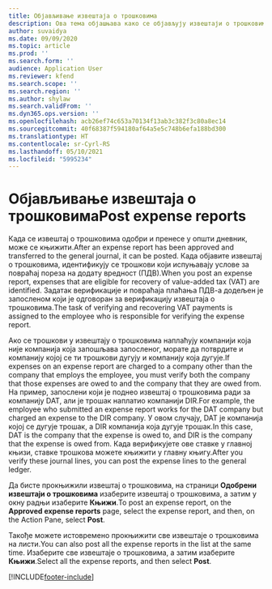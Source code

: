 ```yaml
---
title: Објављивање извештаја о трошковима
description: Ова тема објашњава како се објављују извештаји о трошковима.
author: suvaidya
ms.date: 09/09/2020
ms.topic: article
ms.prod: ''
ms.search.form: ''
audience: Application User
ms.reviewer: kfend
ms.search.scope: ''
ms.search.region: ''
ms.author: shylaw
ms.search.validFrom: ''
ms.dyn365.ops.version: ''
ms.openlocfilehash: acb26ef74c653a70134f13ab3c382f3c80a8ec14
ms.sourcegitcommit: 40f68387f594180af64a5e5c748b6efa188bd300
ms.translationtype: HT
ms.contentlocale: sr-Cyrl-RS
ms.lasthandoff: 05/10/2021
ms.locfileid: "5995234"
---
```

# <a name="post-expense-reports"></a><span data-ttu-id="dcb4a-103">Објављивање извештаја о трошковима</span><span class="sxs-lookup"><span data-stu-id="dcb4a-103">Post expense reports</span></span>

<span data-ttu-id="dcb4a-104">Када се извештај о трошковима одобри и пренесе у општи дневник, може се књижити.</span><span class="sxs-lookup"><span data-stu-id="dcb4a-104">After an expense report has been approved and transferred to the general journal, it can be posted.</span></span> <span data-ttu-id="dcb4a-105">Када објавите извештај о трошковима, идентификују се трошкови који испуњавају услове за повраћај пореза на додату вредност (ПДВ).</span><span class="sxs-lookup"><span data-stu-id="dcb4a-105">When you post an expense report, expenses that are eligible for recovery of value-added tax (VAT) are identified.</span></span> <span data-ttu-id="dcb4a-106">Задатак верификације и повраћаја плаћања ПДВ-а додељен је запосленом који је одговоран за верификацију извештаја о трошковима.</span><span class="sxs-lookup"><span data-stu-id="dcb4a-106">The task of verifying and recovering VAT payments is assigned to the employee who is responsible for verifying the expense report.</span></span>

<span data-ttu-id="dcb4a-107">Ако се трошкови у извештају о трошковима наплаћују компанији која није компанија која запошљава запосленог, морате да потврдите и компанију којој се ти трошкови дугују и компанију која дугује.</span><span class="sxs-lookup"><span data-stu-id="dcb4a-107">If expenses on an expense report are charged to a company other than the company that employs the employee, you must verify both the company that those expenses are owed to and the company that they are owed from.</span></span> <span data-ttu-id="dcb4a-108">На пример, запослени који је поднео извештај о трошковима ради за компанију DAT, али је трошак наплатио компанији DIR.</span><span class="sxs-lookup"><span data-stu-id="dcb4a-108">For example, the employee who submitted an expense report works for the DAT company but charged an expense to the DIR company.</span></span> <span data-ttu-id="dcb4a-109">У овом случају, DAT је компанија којој се дугује трошак, а DIR компанија која дугује трошак.</span><span class="sxs-lookup"><span data-stu-id="dcb4a-109">In this case, DAT is the company that the expense is owed to, and DIR is the company that the expense is owed from.</span></span> <span data-ttu-id="dcb4a-110">Када верификујете ове ставке у главној књизи, ставке трошкова можете књижити у главну књигу.</span><span class="sxs-lookup"><span data-stu-id="dcb4a-110">After you verify these journal lines, you can post the expense lines to the general ledger.</span></span>

<span data-ttu-id="dcb4a-111">Да бисте прокњижили извештај о трошковима, на страници **Одобрени извештаји о трошковима** изаберите извештај о трошковима, а затим у окну радњи изаберите **Књижи**.</span><span class="sxs-lookup"><span data-stu-id="dcb4a-111">To post an expense report, on the **Approved expense reports** page, select the expense report, and then, on the Action Pane, select **Post**.</span></span>

<span data-ttu-id="dcb4a-112">Такође можете истовремено прокњижити све извештаје о трошковима на листи.</span><span class="sxs-lookup"><span data-stu-id="dcb4a-112">You can also post all the expense reports in the list at the same time.</span></span> <span data-ttu-id="dcb4a-113">Изаберите све извештаје о трошковима, а затим изаберите **Књижи**.</span><span class="sxs-lookup"><span data-stu-id="dcb4a-113">Select all the expense reports, and then select **Post**.</span></span>


[!INCLUDE[footer-include](../includes/footer-banner.md)]